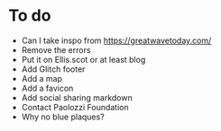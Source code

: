 # To do
* Can I take inspo from https://greatwavetoday.com/
* Remove the errors
* Put it on Ellis.scot or at least blog
* Add Glitch footer
* Add a map
* Add a favicon
* Add social sharing markdown
* Contact Paolozzi Foundation
* Why no blue plaques?
